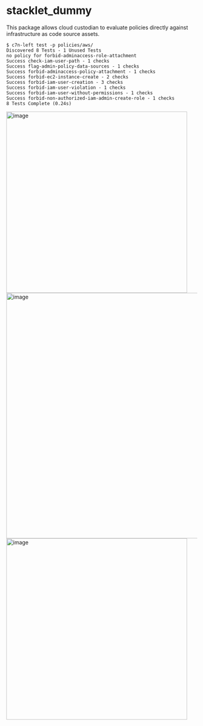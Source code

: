 # stacklet_dummy
This package allows cloud custodian to evaluate policies directly against infrastructure as code source assets.


```
$ c7n-left test -p policies/aws/
Discovered 8 Tests - 1 Unused Tests
no policy for forbid-adminaccess-role-attachment
Success check-iam-user-path - 1 checks
Success flag-admin-policy-data-sources - 1 checks
Success forbid-adminaccess-policy-attachment - 1 checks
Success forbid-ec2-instance-create - 2 checks
Success forbid-iam-user-creation - 3 checks
Success forbid-iam-user-violation - 1 checks
Success forbid-iam-user-without-permissions - 1 checks
Success forbid-non-authorized-iam-admin-create-role - 1 checks
8 Tests Complete (0.24s)
```

<img width="477" alt="image" src="https://github.com/user-attachments/assets/0a4233db-b77d-49d5-8119-dbebe259b313" />


<img width="646" alt="image" src="https://github.com/user-attachments/assets/dd0e0f47-fa3b-4649-a7e8-bdb901d0a048" />

<img width="477" alt="image" src="https://github.com/user-attachments/assets/0a4233db-b77d-49d5-8119-dbebe259b313" />

